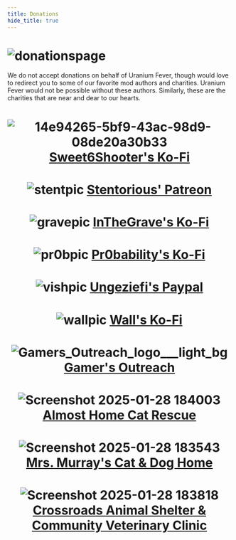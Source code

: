 ```yaml
---
title: Donations
hide_title: true
---
```


# ![donationspage](https://github.com/user-attachments/assets/33bef0b9-b1ea-4d01-979e-8053dcb97dc2)

We do not accept donations on behalf of Uranium Fever, though would love to redirect you to some of our favorite mod authors and charities. Uranium Fever would not be possible without these authors. Similarly, these are the charities that are near and dear to our hearts.

# <p align="center"> ![14e94265-5bf9-43ac-98d9-08de20a30b33](https://github.com/user-attachments/assets/9ed3ec94-f4db-4260-af5b-1cf39bf7e4ad) [Sweet6Shooter's Ko-Fi](https://ko-fi.com/sweetsixshooter) </p>

# <p align="center"> ![stentpic](https://github.com/user-attachments/assets/340bb0d1-4daf-4a21-9b0d-d279fcac4f41) [Stentorious' Patreon](https://www.patreon.com/stentorious) </p>

# <p align="center"> ![gravepic](https://github.com/user-attachments/assets/080e4481-cc72-425a-98d7-8a3423455e18) [InTheGrave's Ko-Fi](https://ko-fi.com/gravy19125) </p>

# <p align="center"> ![pr0bpic](https://github.com/user-attachments/assets/72f6b5b1-61ca-4cb3-9d93-df0223053af6) [Pr0bability's Ko-Fi](https://ko-fi.com/pr0bability) </p>

# <p align="center"> ![vishpic](https://github.com/user-attachments/assets/59a481e6-880f-4de7-b034-59db1c18428d) [Ungeziefi's Paypal](https://www.paypal.com/paypalme/Ungeziefi) </p>

# <p align="center"> ![wallpic](https://github.com/user-attachments/assets/ea7aaac3-7dbf-4c29-95e4-2460145037d3) [Wall's Ko-Fi](https://ko-fi.com/wall_sogb) </p>

# <p align="center"> ![Gamers_Outreach_logo___light_bg](https://github.com/user-attachments/assets/b83d75a6-92cb-4d48-b30d-b4814f9df51d) [Gamer's Outreach](https://gamersoutreach.org/donate/) </p>

# <p align="center"> ![Screenshot 2025-01-28 184003](https://github.com/user-attachments/assets/2ba0ccaf-956c-460e-a5ed-4e93c0660291) [Almost Home Cat Rescue](https://donorbox.org/one-time-donation-129) </p>

# <p align="center"> ![Screenshot 2025-01-28 183543](https://github.com/user-attachments/assets/a953c79d-b123-4dc1-a4a5-0230a97272b2) [Mrs. Murray's Cat & Dog Home](https://mrsmurrays.co.uk/donate) </p>

# <p align="center"> ![Screenshot 2025-01-28 183818](https://github.com/user-attachments/assets/8453380f-c2c1-4b50-af1f-076a10544dce) [Crossroads Animal Shelter & Community Veterinary Clinic](https://crossroadsshelter.org/donate) </p>
